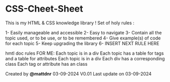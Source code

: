 # CSS-Cheet-Sheet
This is my HTML & CSS knowledge library ! 
Set of holy rules :

1- Easily manageable and accessible
2- Easy to navigate
3- Contain all the topic used, or to be use, or to be remembered
4- Give example(s) of code for each topic
5- Keep upgrading the library
6- INSERT NEXT RULE HERE


hmtl doc rules FOR ME:
Each topic is in a div
Each topic has a table for tags and a table for attributes
Each topic is in a div
Each div has a corresponding class
Each tag or attribute has an class


<footer>
    <span>Created by <strong>@mattdnr</strong></span>
    <span class="documentDate">03-09-2024</span>
    <span class="versionNumber">V0.01</span>
    <span class="updateTime">Last update on 03-09-2024</span>
</footer>
